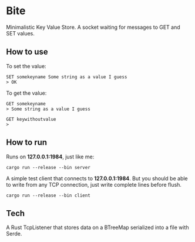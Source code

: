 # Bite

Minimalistic Key Value Store. A socket waiting for messages to GET and SET
values.

## How to use

To set the value:

    SET somekeyname Some string as a value I guess
    > OK

To get the value:

    GET somekeyname
    > Some string as a value I guess

    GET keywithoutvalue
    >

## How to run

Runs on **127.0.0.1:1984**, just like me:

    cargo run --release --bin server

A simple test client that connects to **127.0.0.1:1984**. But you should be
able to write from any TCP connection, just write complete lines before flush.

    cargo run --release --bin client

## Tech

A Rust TcpListener that stores data on a BTreeMap serialized into a file with
Serde.
